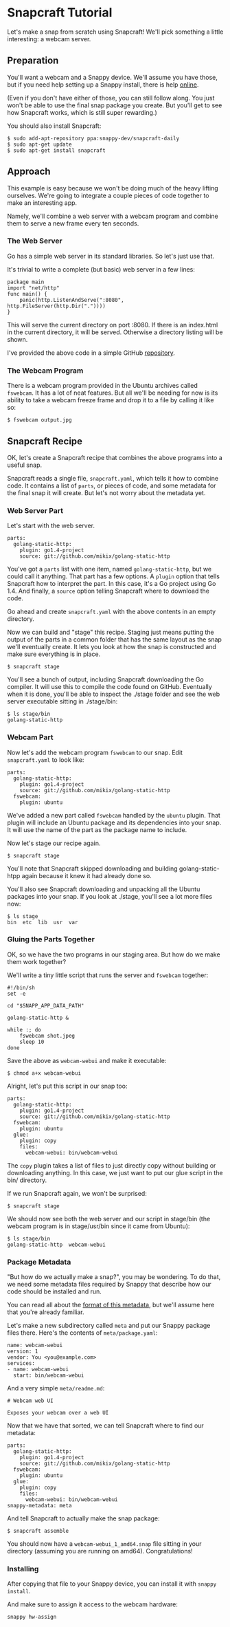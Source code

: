 # Snapcraft Tutorial

Let's make a snap from scratch using Snapcraft! We'll pick something a little
interesting: a webcam server.

## Preparation

You'll want a webcam and a Snappy device. We'll assume you have those,
but if you need help setting up a Snappy install, there is help
[online](https://developer.ubuntu.com/en/snappy/start/).

(Even if you don't have either of those, you can still follow along. You just
won't be able to use the final snap package you create. But you'll get to see
how Snapcraft works, which is still super rewarding.)

You should also install Snapcraft:

    $ sudo add-apt-repository ppa:snappy-dev/snapcraft-daily
    $ sudo apt-get update
    $ sudo apt-get install snapcraft

## Approach

This example is easy because we won't be doing much of the heavy lifting
ourselves. We're going to integrate a couple pieces of code together to make
an interesting app.

Namely, we'll combine a web server with a webcam program and combine
them to serve a new frame every ten seconds.

### The Web Server

Go has a simple web server in its standard libraries. So let's just use that.

It's trivial to write a complete (but basic) web server in a few lines:

    package main
    import "net/http"
    func main() {
        panic(http.ListenAndServe(":8080", http.FileServer(http.Dir("."))))
    }

This will serve the current directory on port :8080. If there is an index.html
in the current directory, it will be served. Otherwise a directory listing will
be shown.

I've provided the above code in a simple GitHub
[repository](https://github.com/mikix/golang-static-http).

### The Webcam Program

There is a webcam program provided in the Ubuntu archives called `fswebcam`.
It has a lot of neat features. But all we'll be needing for now is its ability
to take a webcam freeze frame and drop it to a file by calling it like so:

    $ fswebcam output.jpg

## Snapcraft Recipe

OK, let's create a Snapcraft recipe that combines the above programs into a
useful snap.

Snapcraft reads a single file, `snapcraft.yaml`, which tells it how to combine
code. It contains a list of `parts`, or pieces of code, and some metadata for
the final snap it will create. But let's not worry about the metadata yet.

### Web Server Part

Let's start with the web server.

    parts:
      golang-static-http:
        plugin: go1.4-project
        source: git://github.com/mikix/golang-static-http

You've got a `parts` list with one item, named `golang-static-http`, but we
could call it anything. That part has a few options. A `plugin` option that
tells Snapcraft how to interpret the part. In this case, it's a Go project
using Go 1.4. And finally, a `source` option telling Snapcraft where to
download the code.

Go ahead and create `snapcraft.yaml` with the above contents in an empty
directory.

Now we can build and "stage" this recipe. Staging just means putting the output
of the parts in a common folder that has the same layout as the snap we'll
eventually create. It lets you look at how the snap is constructed and make
sure everything is in place.

    $ snapcraft stage

You'll see a bunch of output, including Snapcraft downloading the Go compiler.
It will use this to compile the code found on GitHub. Eventually when it is
done, you'll be able to inspect the ./stage folder and see the web server
executable sitting in ./stage/bin:

    $ ls stage/bin
    golang-static-http

### Webcam Part

Now let's add the webcam program `fswebcam` to our snap. Edit `snapcraft.yaml`
to look like:

    parts:
      golang-static-http:
        plugin: go1.4-project
        source: git://github.com/mikix/golang-static-http
      fswebcam:
        plugin: ubuntu

We've added a new part called `fswebcam` handled by the `ubuntu` plugin. That
plugin will include an Ubuntu package and its dependencies into your snap. It
will use the name of the part as the package name to include.

Now let's stage our recipe again.

    $ snapcraft stage

You'll note that Snapcraft skipped downloading and building golang-static-htpp
again because it knew it had already done so.

You'll also see Snapcraft downloading and unpacking all the Ubuntu packages
into your snap. If you look at ./stage, you'll see a lot more files now:

    $ ls stage
    bin  etc  lib  usr  var

### Gluing the Parts Together

OK, so we have the two programs in our staging area. But how do we make them
work together?

We'll write a tiny little script that runs the server and `fswebcam` together:

    #!/bin/sh
    set -e

    cd "$SNAPP_APP_DATA_PATH"

    golang-static-http &

    while :; do
        fswebcam shot.jpeg
        sleep 10
    done

Save the above as `webcam-webui` and make it executable:

    $ chmod a+x webcam-webui

Alright, let's put this script in our snap too:

    parts:
      golang-static-http:
        plugin: go1.4-project
        source: git://github.com/mikix/golang-static-http
      fswebcam:
        plugin: ubuntu
      glue:
        plugin: copy
        files:
          webcam-webui: bin/webcam-webui

The `copy` plugin takes a list of files to just directly copy without building
or downloading anything. In this case, we just want to put our glue script in
the bin/ directory.

If we run Snapcraft again, we won't be surprised:

    $ snapcraft stage

We should now see both the web server and our script in stage/bin (the webcam
program is in stage/usr/bin since it came from Ubuntu):

    $ ls stage/bin
    golang-static-http  webcam-webui

### Package Metadata

"But how do we actually make a snap?", you may be wondering. To do that, we
need some metadata files required by Snappy that describe how our code should
be installed and run.

You can read all about the [format of this metadata](https://developer.ubuntu.com/en/snappy/guides/packaging-format-apps/),
but we'll assume here that you're already familiar.

Let's make a new subdirectory called `meta` and put our Snappy package files
there. Here's the contents of `meta/package.yaml`:

    name: webcam-webui
    version: 1
    vendor: You <you@example.com>
    services:
    - name: webcam-webui
      start: bin/webcam-webui

And a very simple `meta/readme.md`:

    # Webcam web UI

    Exposes your webcam over a web UI

Now that we have that sorted, we can tell Snapcraft where to find our metadata:

    parts:
      golang-static-http:
        plugin: go1.4-project
        source: git://github.com/mikix/golang-static-http
      fswebcam:
        plugin: ubuntu
      glue:
        plugin: copy
        files:
          webcam-webui: bin/webcam-webui
    snappy-metadata: meta

And tell Snapcraft to actually make the snap package:

    $ snapcraft assemble

You should now have a `webcam-webui_1_amd64.snap` file sitting in your
directory (assuming you are running on amd64). Congratulations!

### Installing

After copying that file to your Snappy device, you can install it with
`snappy install`.

And make sure to assign it access to the webcam hardware:

    snappy hw-assign 
